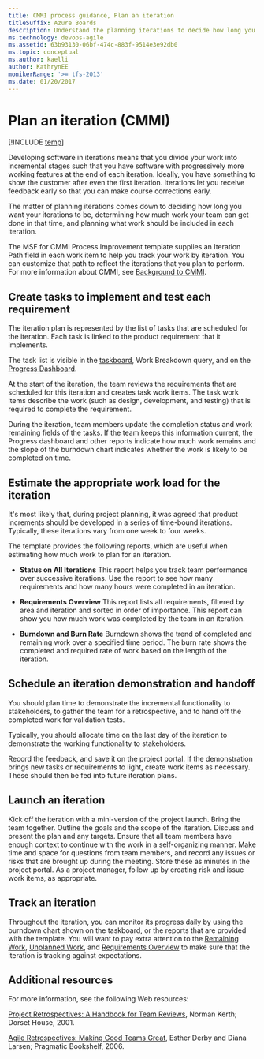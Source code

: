 ```yaml
---
title: CMMI process guidance, Plan an iteration  
titleSuffix: Azure Boards
description: Understand the planning iterations to decide how long you want your iterations to be, determining how much work your team can get done in that time, and planning what work should be included in each iteration - Team Foundation Server (TFS)
ms.technology: devops-agile
ms.assetid: 63b93130-06bf-474c-883f-9514e3e92db0
ms.topic: conceptual
ms.author: kaelli
author: KathrynEE
monikerRange: '>= tfs-2013'
ms.date: 01/20/2017
---
```


# Plan an iteration (CMMI)

[!INCLUDE [temp](../../../includes/version-vsts-tfs-all-versions.md)]

Developing software in iterations means that you divide your work into incremental stages such that you have software with progressively more working features at the end of each iteration. Ideally, you have something to show the customer after even the first iteration. Iterations let you receive feedback early so that you can make course corrections early.

The matter of planning iterations comes down to deciding how long you want your iterations to be, determining how much work your team can get done in that time, and planning what work should be included in each iteration.

The MSF for CMMI Process Improvement template supplies an Iteration Path field in each work item to help you track your work by iteration. You can customize that path to reflect the iterations that you plan to perform. For more information about CMMI, see [Background to CMMI](guidance-background-to-cmmi.md).

## Create tasks to implement and test each requirement

The iteration plan is represented by the list of tasks that are scheduled for the iteration. Each task is linked to the product requirement that it implements.

The task list is visible in the [taskboard](https://msdn.microsoft.com/f13e32ae-fe77-421a-b524-43b6bcd1a0f3), Work Breakdown query, and on the [Progress Dashboard](https://msdn.microsoft.com/4aa21c4a-651b-4cec-a204-59524abdae82).

At the start of the iteration, the team reviews the requirements that are scheduled for this iteration and creates task work items. The task work items describe the work (such as design, development, and testing) that is required to complete the requirement.

During the iteration, team members update the completion status and work remaining fields of the tasks. If the team keeps this information current, the Progress dashboard and other reports indicate how much work remains and the slope of the burndown chart indicates whether the work is likely to be completed on time.

## <a name="PlanningTimeBound"></a> Estimate the appropriate work load for the iteration

It's most likely that, during project planning, it was agreed that product increments should be developed in a series of time-bound iterations. Typically, these iterations vary from one week to four weeks.

The template provides the following reports, which are useful when estimating how much work to plan for an iteration.

- **Status on All Iterations** This report helps you track team performance over successive iterations. Use the report to see how many requirements and how many hours were completed in an iteration.

- **Requirements Overview** This report lists all requirements, filtered by area and iteration and sorted in order of importance. This report can show you how much work was completed by the team in an iteration.

- **Burndown and Burn Rate** Burndown shows the trend of completed and remaining work over a specified time period. The burn rate shows the completed and required rate of work based on the length of the iteration.

## <a name="Handoff"></a> Schedule an iteration demonstration and handoff

You should plan time to demonstrate the incremental functionality to stakeholders, to gather the team for a retrospective, and to hand off the completed work for validation tests.

Typically, you should allocate time on the last day of the iteration to demonstrate the working functionality to stakeholders.

Record the feedback, and save it on the project portal. If the demonstration brings new tasks or requirements to light, create work items as necessary. These should then be fed into future iteration plans.

## <a name="Launch"></a> Launch an iteration

Kick off the iteration with a mini-version of the project launch. Bring the team together. Outline the goals and the scope of the iteration. Discuss and present the plan and any targets. Ensure that all team members have enough context to continue with the work in a self-organizing manner. Make time and space for questions from team members, and record any issues or risks that are brought up during the meeting. Store these as minutes in the project portal. As a project manager, follow up by creating risk and issue work items, as appropriate.

## <a name="Tracking"></a> Track an iteration

Throughout the iteration, you can monitor its progress daily by using the burndown chart shown on the taskboard, or the reports that are provided with the template. You will want to pay extra attention to the [Remaining Work](https://msdn.microsoft.com/library/dd380673.aspx), [Unplanned Work](https://msdn.microsoft.com/library/ee707132.aspx), and [Requirements Overview](https://msdn.microsoft.com/library/ee461517.aspx) to make sure that the iteration is tracking against expectations.

## <a name="AdditionalResources"></a> Additional resources

For more information, see the following Web resources:

[Project Retrospectives: A Handbook for Team Reviews](https://go.microsoft.com/fwlink/?LinkId=179023), Norman Kerth; Dorset House, 2001.

[Agile Retrospectives: Making Good Teams Great](https://go.microsoft.com/fwlink/?LinkId=179024), Esther Derby and Diana Larsen; Pragmatic Bookshelf, 2006.
